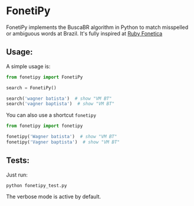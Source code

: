 # FonetiPy


FonetiPy implements the BuscaBR algorithm in Python to match misspelled or ambiguous words at Brazil. It's fully inspired at [Ruby Fonetica](https://github.com/sobrinho/fonetica)


## Usage:

A simple usage is:

```python
from fonetipy import FonetiPy

search = FonetiPy()

search('wagner batista')  # show "VM BT"
search('vagner baptista')  # show "VM BT"
```

You can also use a shortcut `fonetipy`

```python
from fonetipy import fonetipy

fonetipy('Wagner batista')  # show "VM BT"
fonetipy('Vagner baptista')  # show "VM BT"
```

## Tests:

Just run:

```python fonetipy_test.py```

The verbose mode is active by default.

